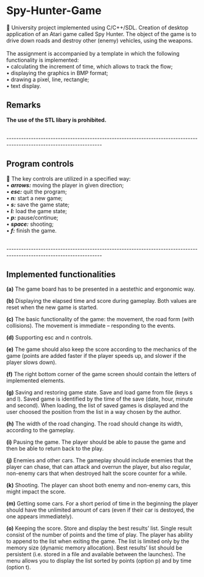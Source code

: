 # Spy-Hunter-Game
🌱 University project implemented using C/C++/SDL. Creation of desktop application of an Atari game called Spy Hunter.
The object of the game is to drive down roads and destroy other (enemy) vehicles, using the weapons.
</br> </br>
The assignment is accompanied by a template in which the following functionality is implemented:</br>
• calculating the increment of time, which allows to track the flow;</br>
• displaying the graphics in BMP format;</br>
• drawing a pixel, line, rectangle;</br>
• text display.</br>

## Remarks
**The use of the STL libary is prohibited.**

</br> --------------------------------------------------------------------------------------------------------------------- </br>

## Program controls
🌱 The key controls are utilized in a specified way:</br>
• _**arrows:**_ moving the player in given direction;</br>
• _**esc:**_ quit the program;</br>
• _**n:**_ start a new game;</br>
• _**s:**_ save the game state;</br>
• _**l:**_ load the game state;</br>
• _**p:**_ pause/continue;</br>
• _**space:**_ shooting;</br>
• _**f:**_ finish the game.</br>

</br> --------------------------------------------------------------------------------------------------------------------- </br>

## Implemented functionalities
**(a)** The game board has to be presented in a aestethic and ergonomic way.</br>

**(b)** Displaying the elapsed time and score during gameplay. Both values are reset when the new game is
started.</br>

**(c)** The basic functionality of the game: the movement, the road form (with collisions). The movement is
immediate – responding to the events.</br>

**(d)** Supporting esc and n controls.</br>

**(e)** The game should also keep the score according to the mechanics of the game (points are added faster if the player speeds up, and slower if the player slows down).</br>

**(f)** The right bottom corner of the game screen should contain the letters of implemented elements.</br>

**(g)** Saving and restoring game state. Save and load game from file (keys s and l). Saved game
is identified by the time of the save (date, hour, minute and second). When loading, the list of saved
games is displayed and the user choosed the position from the list in a way chosen by the author.</br>

**(h)** The width of the road changing. The road should change its width, according to the gameplay.</br>

**(i)** Pausing the game. The player should be able to pause the game and then be able to return back
to the play.</br>

**(j)** Enemies and other cars. The gameplay should include enemies that the player can chase, that
can attack and overrun the player, but also regular, non-enemy cars that when destroyed halt the score
counter for a while.</br>

**(k)** Shooting. The player can shoot both enemy and non-enemy cars, this might impact the score.</br>

**(m)** Getting some cars. For a short period of time in the beginning the player should have the unlimited
amount of cars (even if their car is destoyed, the one appears immediately).</br>

**(o)** Keeping the score. Store and display the best results’ list. Single result consist of the number of
points and the time of play. The player has ability to append to the list when exiting the game. The list
is limited only by the memory size (dynamic memory allocation). Best results’ list should be persistent
(i.e. stored in a file and available between the launches). The menu allows you to display the list sorted
by points (option p) and by time (option t).
